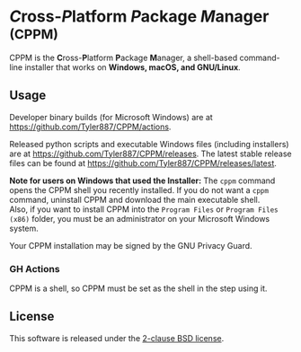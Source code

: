 # *C*ross-*P*latform *P*ackage *M*anager <sub>(CPPM)</sub>
CPPM is the **C**ross-**P**latform **P**ackage **M**anager, a shell-based
command-line installer that works on **Windows, macOS, and GNU/Linux**.
## Usage
Developer binary builds (for Microsoft Windows) are at https://github.com/Tyler887/CPPM/actions.

Released python scripts and executable Windows files (including installers) are at https://github.com/Tyler887/CPPM/releases. The latest stable release files can be found at https://github.com/Tyler887/CPPM/releases/latest.

**Note for users on Windows that used the Installer:** The `cppm` command opens the CPPM shell you recently installed.
If you do not want a `cppm` command, uninstall CPPM and download the main executable shell.<br />
Also, if you want to install CPPM into the `Program Files` or `Program Files (x86)` folder, you must be
an administrator on your Microsoft Windows system.

Your CPPM installation may be signed by the GNU Privacy Guard.
### GH Actions
CPPM is a shell, so CPPM must be set as the shell in the step using it.
## License
This software is released under the [2-clause BSD license](./LICENSE).
